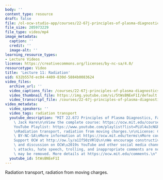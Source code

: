 ```yaml
---
body: ''
content_type: resource
draft: false
file: /ol-ocw-studio-app/courses/22-67j-principles-of-plasma-diagnostics-fall-2023/ocw_2267_lecture11_radiation_360p_16_9.mp4
file_size: 205973229
file_type: video/mp4
image_metadata:
  caption: ''
  credit: ''
  image-alt: ''
learning_resource_types:
- Lecture Videos
license: https://creativecommons.org/licenses/by-nc-sa/4.0/
resourcetype: Video
title: 'Lecture 11: Radiation'
uid: 632b557d-ec04-4409-830d-5884b0083624
video_files:
  archive_url: ''
  video_captions_file: /courses/22-67j-principles-of-plasma-diagnostics-fall-2023/1hTYswiHJLtvwAPfZlx7tu9JNg0IY6bmX_transcript.webvtt
  video_thumbnail_file: https://img.youtube.com/vi/5tWsBNEeF1I/default.jpg
  video_transcript_file: /courses/22-67j-principles-of-plasma-diagnostics-fall-2023/1hTYswiHJLtvwAPfZlx7tu9JNg0IY6bmX_transcript.pdf
video_metadata:
  video_speakers: ''
  video_tags: radiation transport
  youtube_description: "MIT 22.67J Principles of Plasma Diagnostics, Fall 2023\nInstructor:\
    \ Jack Hare\n\nView the complete course: https://ocw.mit.edu/courses/22-67j-principles-of-plasma-diagnostics-fall-2023/\n\
    YouTube Playlist: https://www.youtube.com/playlist?list=PLUl4u3cNGP61wK-NwYKZMuABl_eHBmhu4\n\
    \nRadiation transport, radiation from moving charges.\n\nLicense: Creative Commons\
    \ BY-NC-SA\nMore information at https://ocw.mit.edu/terms\nMore courses at https://ocw.mit.edu\n\
    Support OCW at http://ow.ly/a1If50zVRlQ\n\nWe encourage constructive comments\
    \ and discussion on OCW\u2019s YouTube and other social media channels. Personal\
    \ attacks, hate speech, trolling, and inappropriate comments are not allowed and\
    \ may be removed. More details at https://ocw.mit.edu/comments.\n"
  youtube_id: 5tWsBNEeF1I
---
```

Radiation transport, radiation from moving charges.